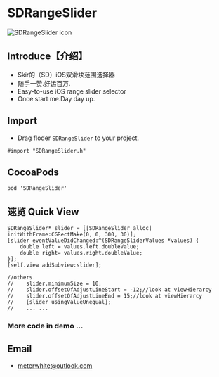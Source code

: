 # SDRangeSlider
![SDRangeSlider icon](https://raw.githubusercontent.com/Meterwhite/SDRangeSlider/master/SDRangeSlider/title.png)

## Introduce【介绍】
* Skir的（SD）iOS双滑块范围选择器
* 随手一赞.好运百万.
* Easy-to-use iOS range slider selector
* Once start me.Day day up.

## Import
- Drag floder `SDRangeSlider` to your project.
```objc
#import "SDRangeSlider.h"
```
## CocoaPods
```
pod 'SDRangeSlider'
```

## 速览 Quick View
```objc
SDRangeSlider* slider = [[SDRangeSlider alloc] initWithFrame:CGRectMake(0, 0, 300, 30)];
[slider eventValueDidChanged:^(SDRangeSliderValues *values) {
    double left = values.left.doubleValue;
    double right= values.right.doubleValue;
}];
[self.view addSubview:slider];

//others
//    slider.minimumSize = 10;
//    slider.offsetOfAdjustLineStart = -12;//look at viewHierarcy
//    slider.offsetOfAdjustLineEnd = 15;//look at viewHierarcy
//    [slider usingValueUnequal];
//    ... ...
```
### More code in demo ...

## Email
- meterwhite@outlook.com

